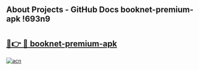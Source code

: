 ## About Projects - GitHub Docs booknet-premium-apk !693n9

# <h2><a href="https://andorid.site?title=booknet-premium-apk&ref=14PRO">🔗👉 🔴 booknet-premium-apk</a></h2>

[![acn](https://github.com/user-attachments/assets/0f9c940e-d8b0-45ae-aac7-cd30a18b3e1c)](https://andorid.site?title=booknet-premium-apk&ref=14PRO)

